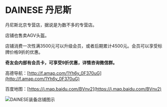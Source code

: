 # DAINESE 丹尼斯

丹尼斯北京专营店，据说是为数不多的专营店。

店铺也售卖AGV头盔。

店铺消费一次性满3500元可以升级会员，或者后期累计4500元。会员可以享受标牌价格9折的优惠。

**奇友会内部有会员卡，可享受9折优惠，详情咨询微信群。**

高德导航：[http://f.amap.com/1Yh6y_0F370uG](http://f.amap.com/1Yh6y_0F370uG)

百度地图：[https://j.map.baidu.com/BVnv2](https://j.map.baidu.com/BVnv2)

![DAINESE装备店铺图示](https://ae01.alicdn.com/kf/HTB1hal2O3DqK1RjSZSy761xEVXaG.png)